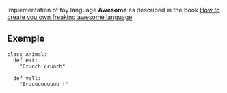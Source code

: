 Implementation of toy language __Awesome__ as described in the book [How to create you own freaking awesome language](http://createyourproglang.com/)

## Exemple

```
class Animal:
  def eat:
    "Crunch crunch"

  def yell:
    "Bruuuuuuuuuu !"

```
